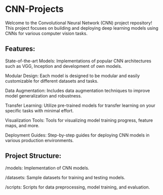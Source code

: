 # CNN-Projects
Welcome to the Convolutional Neural Network (CNN) project repository! This project focuses on building and deploying deep learning models using CNNs for various computer vision tasks.

## Features:
State-of-the-art Models: Implementations of popular CNN architectures such as VGG, Inception and development of own models.

Modular Design: Each model is designed to be modular and easily customizable for different datasets and tasks.

Data Augmentation: Includes data augmentation techniques to improve model generalization and robustness.

Transfer Learning: Utilize pre-trained models for transfer learning on your specific tasks with minimal effort.

Visualization Tools: Tools for visualizing model training progress, feature maps, and more.

Deployment Guides: Step-by-step guides for deploying CNN models in various production environments.

## Project Structure:
/models: Implementation of CNN models.

/datasets: Sample datasets for training and testing models.

/scripts: Scripts for data preprocessing, model training, and evaluation.
